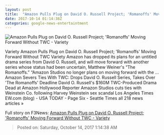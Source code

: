 ```yaml
---
layout: post
title:  "Amazon Pulls Plug on David O. Russell Project; 'Romanoffs' Moving Forward Without TWC - Variety"
date: 2017-10-14 01:14:38Z
categories: google-news-entertaintment
---
```


![Amazon Pulls Plug on David O. Russell Project; 'Romanoffs' Moving Forward Without TWC - Variety](https://pmcvariety.files.wordpress.com/2017/07/david-russell.png?w=700&h=393&crop=1)

Variety Amazon Pulls Plug on David O. Russell Project; 'Romanoffs' Moving Forward Without TWC Variety Amazon has dropped its plans for an untitled drama series from David O. Russell, and will move forward with another series whose status had been uncertain, Matthew Weiner's “The Romanoffs.” “Amazon Studios no longer plans on moving forward with the ... Amazon Severs Ties With TWC: Drops David O. Russell Series, Takes Over 'The Romanoffs' Deadline David O. Russell's $160M TWC-Produced Drama Dead at Amazon Hollywood Reporter Amazon Studios cuts ties with Weinstein Co. following Harvey Weinstein sex scandal Los Angeles Times EW.com (blog) - USA TODAY - Page Six - Seattle Times all 218 news articles »


Full story on F3News: [Amazon Pulls Plug on David O. Russell Project; 'Romanoffs' Moving Forward Without TWC - Variety](http://www.f3nws.com/n/fHUJkC)

> Posted on: Saturday, October 14, 2017 1:14:38 AM
